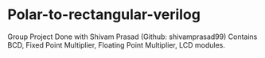 # Polar-to-rectangular-verilog
Group Project Done with Shivam Prasad (Github: shivamprasad99)
Contains BCD, Fixed Point Multiplier, Floating Point Multiplier, LCD modules.
